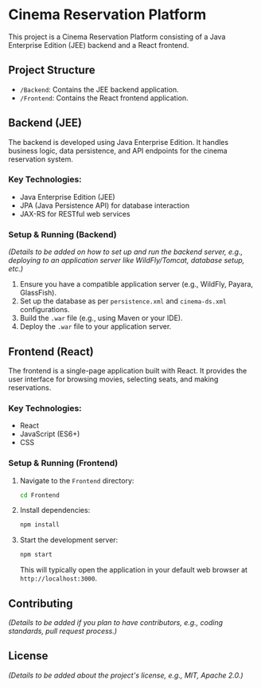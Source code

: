 # Cinema Reservation Platform

This project is a Cinema Reservation Platform consisting of a Java Enterprise Edition (JEE) backend and a React frontend.

## Project Structure

-   `/Backend`: Contains the JEE backend application.
-   `/Frontend`: Contains the React frontend application.

## Backend (JEE)

The backend is developed using Java Enterprise Edition. It handles business logic, data persistence, and API endpoints for the cinema reservation system.

### Key Technologies:
-   Java Enterprise Edition (JEE)
-   JPA (Java Persistence API) for database interaction
-   JAX-RS for RESTful web services

### Setup & Running (Backend)
*(Details to be added on how to set up and run the backend server, e.g., deploying to an application server like WildFly/Tomcat, database setup, etc.)*

1.  Ensure you have a compatible application server (e.g., WildFly, Payara, GlassFish).
2.  Set up the database as per `persistence.xml` and `cinema-ds.xml` configurations.
3.  Build the `.war` file (e.g., using Maven or your IDE).
4.  Deploy the `.war` file to your application server.

## Frontend (React)

The frontend is a single-page application built with React. It provides the user interface for browsing movies, selecting seats, and making reservations.

### Key Technologies:
-   React
-   JavaScript (ES6+)
-   CSS

### Setup & Running (Frontend)

1.  Navigate to the `Frontend` directory:
    ```bash
    cd Frontend
    ```
2.  Install dependencies:
    ```bash
    npm install
    ```
3.  Start the development server:
    ```bash
    npm start
    ```
    This will typically open the application in your default web browser at `http://localhost:3000`.

## Contributing
*(Details to be added if you plan to have contributors, e.g., coding standards, pull request process.)*

## License
*(Details to be added about the project's license, e.g., MIT, Apache 2.0.)*
